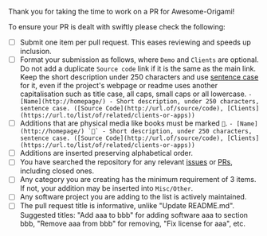 <!-- DO NOT DELETE THE TEXT BELOW. Please make sure relevant boxes are checked [x] -->

Thank you for taking the time to work on a PR for Awesome-Origami!

To ensure your PR is dealt with swiftly please check the following:

- [ ] Submit one item per pull request. This eases reviewing and speeds up inclusion.
- [ ] Format your submission as follows, where `Demo` and `Clients` are optional.
  Do not add a duplicate `Source code` link if it is the same as the main link.
  Keep the short description under 250 characters and use [sentence case](https://en.wikipedia.org/wiki/Letter_case#Sentence_case)
  for it, even if the project's webpage or readme uses another capitalisation
  such as title case, all caps, small caps or all lowercase.
  ``- [Name](http://homepage/) - Short description, under 250 characters, sentence case. ([Source Code](http://url.of/source/code), [Clients](https://url.to/list/of/related/clients-or-apps))``
- [ ] Additions that are physical media like books must be marked `📖`.
  ``- [Name](http://homepage/) `📖` - Short description, under 250 characters, sentence case. ([Source Code](http://url.of/source/code), [Clients](https://url.to/list/of/related/clients-or-apps))``
- [ ] Additions are inserted preserving alphabetical order.
- [ ] You have searched the repository for any relevant [issues](https://github.com/awesome-selfhosted/awesome-selfhosted/issues) or [PRs](https://github.com/awesome-selfhosted/awesome-selfhosted/pulls), including closed ones.
- [ ] Any category you are creating has the minimum requirement of 3 items.
  If not, your addition may be inserted into `Misc/Other`.
- [ ] Any software project you are adding to the list is actively maintained.
- [ ] The pull request title is informative, unlike "Update README.md".
  Suggested titles: "Add aaa to bbb" for adding software aaa to section bbb,
  "Remove aaa from bbb" for removing, "Fix license for aaa", etc.
